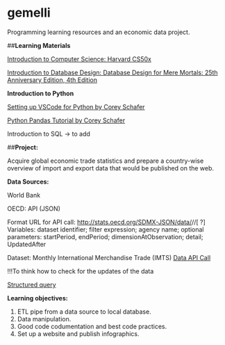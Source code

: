# gemelli
Programming learning resources and an economic data project.

##**Learning Materials**

[Introduction to Computer Science: Harvard CS50x](https://cs50.harvard.edu/x/2021/)

[Introduction to Database Design: Database Design for Mere Mortals: 25th Anniversary Edition, 4th Edition](https://3lib.net/book/16352060/f49fed)

**Introduction to Python**

[Setting up VSCode for Python by Corey Schafer](https://www.youtube.com/watch?v=-nh9rCzPJ20&t=74s)

[Python Pandas Tutorial by Corey Schafer](https://www.youtube.com/watch?v=ZyhVh-qRZPA&list=PL-osiE80TeTsWmV9i9c58mdDCSskIFdDS)

Introduction to SQL -> to add

##**Project:**

Acquire global economic trade statistics and prepare a country-wise overview of import and export data that would be published on the web.

**Data Sources:**

World Bank 

OECD: API (JSON)

Format URL for API call: http://stats.oecd.org/SDMX-JSON/data/<dataset identifier>/<filter expression>/<agency name>[ ?<additional parameters>]
Variables: dataset identifier; filter expression; agency name; optional parameters: startPeriod, endPeriod; dimensionAtObservation; detail;
UpdatedAfter
  
Dataset: Monthly International Merchandise Trade (IMTS)
[Data API Call](https://stats.oecd.org/SDMX-JSON/data/MEI_TRD/XTEXVA01+XTIMVA01+XTNTVA01.AUS+AUT+BEL+CAN+CHL+COL+CRI+CZE+DNK+EST+FIN+FRA+DEU+GRC+HUN+ISL+IRL+ISR+ITA+JPN+KOR+LVA+LTU+LUX+MEX+NLD+NZL+NOR+POL+PRT+SVK+SVN+ESP+SWE+CHE+TUR+GBR+USA+EA19+EU27_2020+G-7+OECD+NMEC+ARG+BRA+CHN+IND+IDN+RUS+SAU+ZAF+BRIICS.CXMLSA+CXML+NCMLSA+NCML+GPSA+GYSA.M/all?startTime=2014-01&endTime=2021-08&pid=27d76367-1c01-4c81-962a-2dc28bb01fc6)

!!!To think how to check for the updates of the data

[Structured query](https://stats.oecd.org/restsdmx/sdmx.ashx/GetDataStructure/MEI_TRD?pid=27d76367-1c01-4c81-962a-2dc28bb01fc6)
  
  
  
  
**Learning objectives:**
1. ETL pipe from a data source to local database.
2. Data manipulation.
3. Good code codumentation and best code practices.
4. Set up a website and publish infographics.


